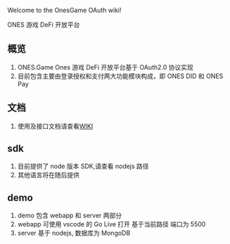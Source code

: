 Welcome to the OnesGame OAuth wiki!

ONES 游戏 DeFi 开放平台

## 概览

1.  ONES.Game Ones 游戏 DeFi 开放平台基于 OAuth2.0 协议实现
2.  目前包含主要由登录授权和支付两大功能模块构成，即 ONES DID 和 ONES Pay

## 文档

1. 使用及接口文档请查看[WIKI](https://github.com/onesgame/OAuth/wiki)

## sdk

1. 目前提供了 node 版本 SDK,请查看 nodejs 路径
2. 其他语言将在随后提供

## demo

1. demo 包含 webapp 和 server 两部分
1. webapp 可使用 vscode 的 Go Live 打开 基于当前路径 端口为 5500
1. server 基于 nodejs, 数据库为 MongoDB
